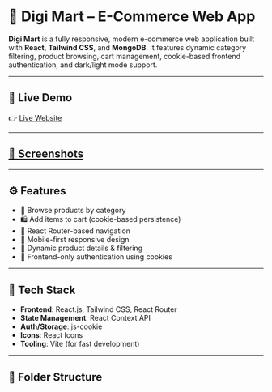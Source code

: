 # 🛒 Digi Mart – E-Commerce Web App

**Digi Mart** is a fully responsive, modern e-commerce web application built with **React**, **Tailwind CSS**, and **MongoDB**. It features dynamic category filtering, product browsing, cart management, cookie-based frontend authentication, and dark/light mode support.

---

## 🚀 Live Demo

👉 [Live Website](https://digimart-by-jishan.netlify.app/)  

---

## [📸 Screenshots](https://github.com/user-attachments/assets/740921cc-9abb-4631-bbd6-1eb26387f3b1)

---

## ⚙️ Features

- 🔎 Browse products by category
- 🛍️ Add items to cart (cookie-based persistence)
- 🔄 React Router-based navigation
- 📱 Mobile-first responsive design
- 🧾 Dynamic product details & filtering
- 🔐 Frontend-only authentication using cookies

---

## 🧰 Tech Stack

- **Frontend**: React.js, Tailwind CSS, React Router
- **State Management**: React Context API
- **Auth/Storage**: js-cookie
- **Icons**: React Icons
- **Tooling**: Vite (for fast development)

---

## 📁 Folder Structure

